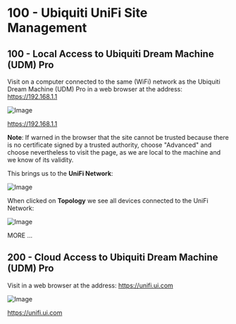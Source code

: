 # 100 - Ubiquiti UniFi Site Management

## 100 - Local Access to Ubiquiti Dream Machine (UDM) Pro

Visit on a computer connected to the same (WiFi) network as the Ubiquiti Dream Machine (UDM) Pro in a web browser at the address: https://192.168.1.1

![Image](https://github.com/user-attachments/assets/3bdc4164-9ac2-4983-ab8f-36c8b6c2c919)

https://192.168.1.1

**Note**: If warned in the browser that the site cannot be trusted because there is no certificate signed by a trusted authority, choose "Advanced" and choose nevertheless to visit the page, as we are local to the machine and we know of its validity.

This brings us to the **UniFi Network**:

![Image](https://github.com/user-attachments/assets/6eb8f25d-0149-491b-bfa3-196b9dd77941)

When clicked on **Topology** we see all devices connected to the UniFi Network:

![Image](https://github.com/user-attachments/assets/952d51fe-89a7-4afc-b83c-f9bc702ea50e)

MORE ...

## 200 - Cloud Access to Ubiquiti Dream Machine (UDM) Pro

Visit in a web browser at the address: https://unifi.ui.com

![Image](https://github.com/user-attachments/assets/b7b34eb7-4131-40a7-8c42-b0a6c149ebc8)

https://unifi.ui.com
